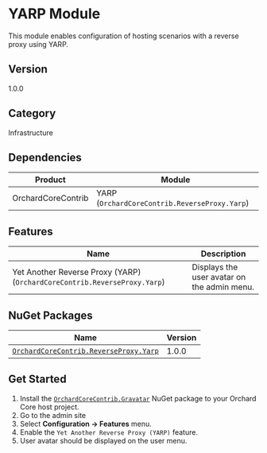 # YARP Module

This module enables configuration of hosting scenarios with a reverse proxy using YARP.

## Version

1.0.0

## Category

Infrastructure

## Dependencies

| Product | Module |
| --- | --- |
| OrchardCoreContrib | YARP (`OrchardCoreContrib.ReverseProxy.Yarp`) |

## Features

| Name | Description |
| --- | --- |
| Yet Another Reverse Proxy (YARP) (`OrchardCoreContrib.ReverseProxy.Yarp`) | Displays the user avatar on the admin menu. |

## NuGet Packages

| Name | Version |
| --- | --- |
| [`OrchardCoreContrib.ReverseProxy.Yarp`](https://www.nuget.org/packages/OrchardCoreContrib.ReverseProxy.Yarp/1.0.0) | 1.0.0 |

## Get Started

1. Install the [`OrchardCoreContrib.Gravatar`](https://www.nuget.org/packages/OrchardCoreContrib.ReverseProxy.Yarp/) NuGet package to your Orchard Core host project.
2. Go to the admin site
3. Select **Configuration -> Features** menu.
4. Enable the `Yet Another Reverse Proxy (YARP)` feature.
5. User avatar should be displayed on the user menu.
